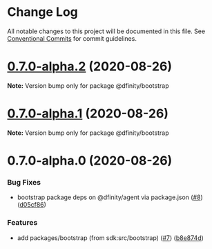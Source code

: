 # Change Log

All notable changes to this project will be documented in this file.
See [Conventional Commits](https://conventionalcommits.org) for commit guidelines.

# [0.7.0-alpha.2](https://github.com/dfinity-lab/agent-js/compare/v0.7.0-alpha.1...v0.7.0-alpha.2) (2020-08-26)

**Note:** Version bump only for package @dfinity/bootstrap





# [0.7.0-alpha.1](https://github.com/dfinity-lab/agent-js/compare/v0.7.0-alpha.0...v0.7.0-alpha.1) (2020-08-26)

**Note:** Version bump only for package @dfinity/bootstrap





# 0.7.0-alpha.0 (2020-08-26)


### Bug Fixes

* bootstrap package deps on @dfinity/agent via package.json ([#8](https://github.com/dfinity-lab/agent-js/issues/8)) ([d05cf86](https://github.com/dfinity-lab/agent-js/commit/d05cf863140e7522f680461c9613e392dbbc0e91))


### Features

* add packages/bootstrap (from sdk:src/bootstrap) ([#7](https://github.com/dfinity-lab/agent-js/issues/7)) ([b8e874d](https://github.com/dfinity-lab/agent-js/commit/b8e874d51db79685716d82cc53106e680d79bb45))
